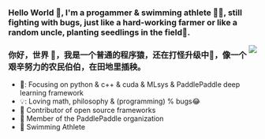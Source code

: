 ### Hello World 👋, I'm a progammer & swimming athlete 🏊‍♂️, still fighting with bugs, just like a hard-working farmer or like a random uncle, planting seedlings in the field🌵.

<!--
**Joejiong/Joejiong** is a ✨ _special_ ✨ repository because its `README.md` (this file) appears on your GitHub profile.

Here are some ideas to get you started:

- 🔭 I’m currently working on Baidu PaddlePaddle
- 🌱 I’m currently learning MLsys and AI algos
- 🤔 I’m looking for help with phd
- 💬 Ask me about ...
- 📫 How to reach me: ...
- 😄 Pronouns: ...
- ⚡ Fun fact: ...
-->
<img align="right" src="https://github-readme-stats.vercel.app/api?username=Joejiong&show_icons=true&icon_color=CE1D2D&text_color=718096&bg_color=ffffff&hide_title=true" />
<!--
[![Anurag's github stats](https://github-readme-stats.vercel.app/api?username=Joejiong)](https://github.com/Joejiong/github-readme-stats)
-->


### 你好，世界 👋，我是一个普通的程序猿，还在打怪升级中🌵，像一个艰辛努力的农民伯伯，在田地里插秧。

- 🌱: Focusing on python & c++ & cuda & MLsys & PaddlePaddle deep learning framework
- 💡: Loving math, philosophy & (programming) % bugs😂
- :hammer: Contributor of open source frameworks
- :ram: Member of the PaddlePaddle organization 
- :meat_on_bone: Swimming Athlete 

